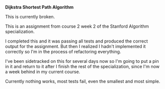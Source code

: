 **Dijkstra Shortest Path Algorithm**

This is currently broken. 

This is an assignment from course 2 week 2 of the Stanford Algorithm specialization. 

I completed this and it was passing all tests and produced the correct output for the assignment. But then I realized I hadn't implemented it correctly so 
I'm in the process of refactoring everything. 

I've been sidetracked on this for several days now so I'm going to put a pin in it and return to it after I finish the rest of the specialization, since I'm 
now a week behind in my current course. 

Currently nothing works, most tests fail, even the smallest and most simple. 
